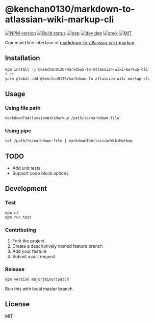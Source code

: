 # @kenchan0130/markdown-to-atlassian-wiki-markup-cli

[![NPM version][npm-image]][npm-url]
[![Build status][travis-image]][travis-url]
[![dep][dep-image]][dev-dep-url]
[![dev dep][dev-dep-image]][dev-dep-url]
[![snyk][snyk-image]][snyk-url]
[![MIT][mit-image]][mit-url]

[npm-image]: https://img.shields.io/npm/v/@kenchan0130/markdown-to-atlassian-wiki-markup-cli.svg
[npm-url]: https://www.npmjs.com/package/@kenchan0130/markdown-to-atlassian-wiki-markup-cli

[travis-image]: https://badgen.net/travis/kenchan0130/markdown-to-atlassian-wiki-markup-cli
[travis-url]: https://travis-ci.org/kenchan0130/markdown-to-atlassian-wiki-markup-cli

[dep-image]: https://badgen.net/david/dep/kenchan0130/markdown-to-atlassian-wiki-markup-cli?label=deps
[dep-url]: https://david-dm.org/kenchan0130/markdown-to-atlassian-wiki-markup-cli

[dev-dep-image]: https://badgen.net/david/dep/kenchan0130/markdown-to-atlassian-wiki-markup-cli?label=devDeps
[dev-dep-url]: https://david-dm.org/kenchan0130/markdown-to-atlassian-wiki-markup-cli?type=dev

[snyk-image]: https://snyk.io/test/npm/@kenchan0130/markdown-to-atlassian-wiki-markup-cli/badge.svg
[snyk-url]: https://snyk.io/test/npm/@kenchan0130/markdown-to-atlassian-wiki-markup-cli

[mit-image]: https://badgen.net/npm/license/@kenchan0130/markdown-to-atlassian-wiki-markup-cli
[mit-url]: https://github.com/kenchan0130/markdown-to-atlassian-wiki-markup-cli/blob/master/LICENSE

Command line interface of [markdown-to-atlassian-wiki-markup](https://github.com/kenchan0130/markdown-to-atlassian-wiki-markup)

## Installation

```sh
npm install -g @kenchan0130/markdown-to-atlassian-wiki-markup-cli
# or
yarn global add @kenchan0130/markdown-to-atlassian-wiki-markup-cli
```

## Usage

### Using file path

```sh
markdownToAtlassianWikiMarkup /path/to/markdown-file
```

### Using pipe

```sh
cat /path/to/markdown-file | markdownToAtlassianWikiMarkup
```

## TODO

- Add unit tests
- Support code block options

## Development

### Test

```sh
npm ci
npm run test
```

### Contributing

1. Fork the project
2. Create a descriptively named feature branch
3. Add your feature
4. Submit a pull request

### Release

```sh
npm version major|minor|patch
```

Run this with local master branch.

## License

MIT
